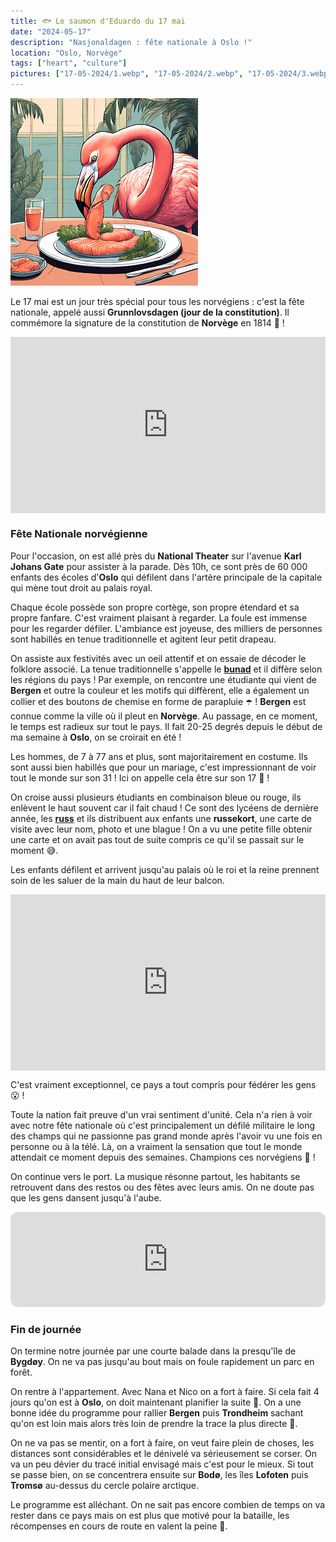 ```yaml
---
title: 🐟 Le saumon d'Eduardo du 17 mai
date: "2024-05-17"
description: "Nasjonaldagen : fête nationale à Oslo !"
location: "Oslo, Norvège"
tags: ["heart", "culture"]
pictures: ["17-05-2024/1.webp", "17-05-2024/2.webp", "17-05-2024/3.webp", "17-05-2024/4.webp", "17-05-2024/5.webp", "17-05-2024/6.webp", "17-05-2024/7.webp", "17-05-2024/8.webp", "17-05-2024/9.webp"]
---
```


![Saumon d'Eduardo](../saumon_eduardo.png)

Le 17 mai est un jour très spécial pour tous les norvégiens : c'est la fête nationale, appelé aussi **Grunnlovsdagen (jour de la constitution)**. Il commémore la signature de la constitution de **Norvège** en 1814 🥳 !

<div style="width: 100%; height: 0; position: relative; padding-bottom: 56%;"><iframe src="https://giphy.com/embed/yxYafSUjh8ca04SdAO" style="top: 0; left: 0; width: 100%; height: 100%; position: absolute; border: 0;" allowfullscreen scrolling="no" allow="encrypted-media;" class="giphy-embed"></iframe></div>

### Fête Nationale norvégienne 
Pour l'occasion, on est allé près du **National Theater** sur l'avenue **Karl Johans Gate** pour assister à la parade. Dès 10h, ce sont près de 60 000 enfants des écoles d'**Oslo** qui défilent dans l'artère principale de la capitale qui mène tout droit au palais royal. 

Chaque école possède son propre cortège, son propre étendard et sa propre fanfare. C'est vraiment plaisant à regarder. La foule est immense pour les regarder défiler. L'ambiance est joyeuse, des milliers de personnes sont habillés en tenue traditionnelle et agitent leur petit drapeau.

On assiste aux festivités avec un oeil attentif et on essaie de décoder le folklore associé. La tenue traditionnelle s'appelle le [**bunad**](https://fr.wikipedia.org/wiki/Bunad) et il diffère selon les régions du pays ! Par exemple, on rencontre une étudiante qui vient de **Bergen** et outre la couleur et les motifs qui diffèrent, elle a également un collier et des boutons de chemise en forme de parapluie ☂️ ! **Bergen** est connue comme la ville où il pleut en **Norvège**. Au passage, en ce moment, le temps est radieux sur tout le pays. Il fait 20-25 degrés depuis le début de ma semaine à **Oslo**, on se croirait en été !

Les hommes, de 7 à 77 ans et plus, sont majoritairement en costume. Ils sont aussi bien habillés que pour un mariage, c'est impressionnant de voir tout le monde sur son 31 ! Ici on appelle cela être sur son 17 🤭 !

On croise aussi plusieurs étudiants en combinaison bleue ou rouge, ils enlèvent le haut souvent car il fait chaud ! Ce sont des lycéens de dernière année, les [**russ**](https://www.visitnorway.fr/typique-norvegien/fete-nationale/) et ils distribuent aux enfants une **russekort**, une carte de visite avec leur nom, photo et une blague ! On a vu une petite fille obtenir une carte et on avait pas tout de suite compris ce qu'il se passait sur le moment 😅.

Les enfants défilent et arrivent jusqu'au palais où le roi et la reine prennent soin de les saluer de la main du haut de leur balcon. 

<div style="width: 100%; height: 0; position: relative; padding-bottom: 56%;"><iframe src="https://giphy.com/embed/2k4CSOMmoFZYc" style="top: 0; left: 0; width: 100%; height: 100%; position: absolute; border: 0;" allowfullscreen scrolling="no" allow="encrypted-media;" class="giphy-embed"></iframe></div>

C'est vraiment exceptionnel, ce pays a tout compris pour fédérer les gens 😮 !

Toute la nation fait preuve d'un vrai sentiment d'unité. Cela n'a rien à voir avec notre fête nationale où c'est principalement un défilé militaire le long des champs qui ne passionne pas grand monde après l'avoir vu une fois en personne ou à la télé. Là, on a vraiment la sensation que tout le monde attendait ce moment depuis des semaines. Champions ces norvégiens 🤩 !

On continue vers le port. La musique résonne partout, les habitants se retrouvent dans des restos ou des fêtes avec leurs amis. On ne doute pas que les gens dansent jusqu'à l'aube.

<iframe style="border-radius:12px" src="https://open.spotify.com/embed/track/3Lc9RexjkRH4ButA7diDoj?utm_source=generator" width="100%" height="152" frameBorder="0" allow="autoplay; clipboard-write; encrypted-media; picture-in-picture" loading="lazy"></iframe>

### Fin de journée 
On termine notre journée par une courte balade dans la presqu'île de **Bygdøy**. On ne va pas jusqu'au bout mais on foule rapidement un parc en forêt.

On rentre à l'appartement. Avec Nana et Nico on a fort à faire. Si cela fait 4 jours qu'on est à **Oslo**, on doit maintenant planifier la suite 💪. On a une bonne idée du programme pour rallier **Bergen** puis **Trondheim** sachant qu'on est loin mais alors très loin de prendre la trace la plus directe 🤣.

On ne va pas se mentir, on a fort à faire, on veut faire plein de choses, les distances sont considérables et le dénivelé va sérieusement se corser. On va un peu dévier du tracé initial envisagé mais c'est pour le mieux. Si tout se passe bien, on se concentrera ensuite sur **Bodø**, les îles **Lofoten** puis **Tromsø** au-dessus du cercle polaire arctique.

Le programme est alléchant. On ne sait pas encore combien de temps on va rester dans ce pays mais on est plus que motivé pour la bataille, les récompenses en cours de route en valent la peine 🤠.